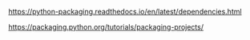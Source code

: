 https://python-packaging.readthedocs.io/en/latest/dependencies.html



https://packaging.python.org/tutorials/packaging-projects/